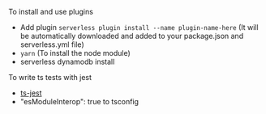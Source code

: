 To install and use plugins
  - Add plugin `serverless plugin install --name plugin-name-here` (It will be automatically downloaded and added to your package.json and serverless.yml file)
  - `yarn` (To install the node module)
  - serverless dynamodb install

To write ts tests with jest
  - [ts-jest](https://kulshekhar.github.io/ts-jest/)
  - "esModuleInterop": true to tsconfig
  